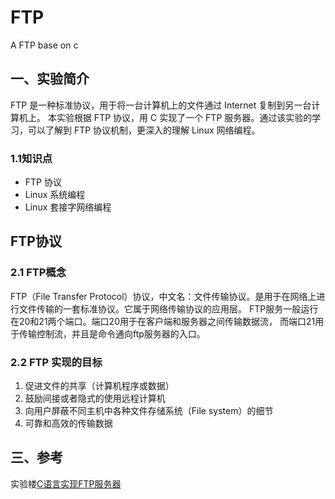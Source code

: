 # FTP
A FTP base on c

## 一、实验简介
  FTP 是一种标准协议，用于将一台计算机上的文件通过 Internet 复制到另一台计算机上。
  本实验根据 FTP 协议，用 C 实现了一个 FTP 服务器。通过该实验的学习，可以了解到 FTP 协议机制，更深入的理解 Linux 网络编程。
### 1.1知识点
+ FTP 协议
+ Linux 系统编程
+ Linux 套接字网络编程
## FTP协议
### 2.1 FTP概念
FTP（File Transfer Protocol）协议，中文名：文件传输协议。是用于在网络上进行文件传输的一套标准协议。它属于网络传输协议的应用层。
FTP服务一般运行在20和21两个端口。端口20用于在客户端和服务器之间传输数据流，
而端口21用于传输控制流，并且是命令通向ftp服务器的入口。 

### 2.2 FTP 实现的目标
1. 促进文件的共享（计算机程序或数据）
2. 鼓励间接或者隐式的使用远程计算机
3. 向用户屏蔽不同主机中各种文件存储系统（File system）的细节
4. 可靠和高效的传输数据

## 三、参考
实验楼[C语言实现FTP服务器](https://www.shiyanlou.com/courses/628/labs/2109/document)
